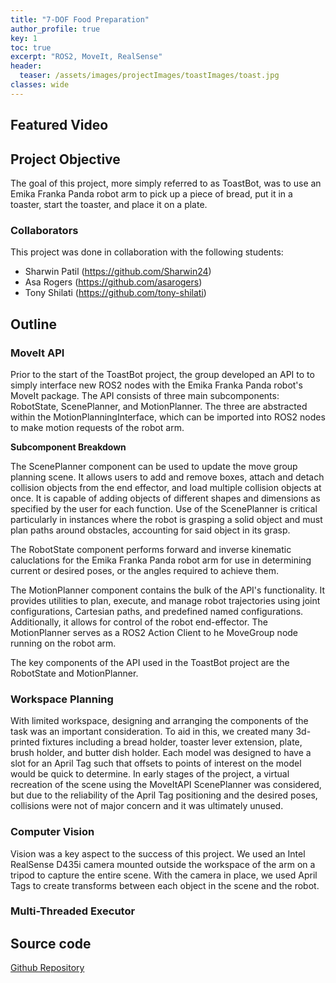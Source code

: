 ```yaml
---
title: "7-DOF Food Preparation"
author_profile: true
key: 1
toc: true
excerpt: "ROS2, MoveIt, RealSense"
header:
  teaser: /assets/images/projectImages/toastImages/toast.jpg
classes: wide
---
```

## Featured Video
<!-- <iframe width="560" height="315" src="/assets/images/projectImages/toastImages/toastDemo.mp4" frameborder="0" allow="accelerometer; autoplay; clipboard-write; encrypted-media; gyroscope; picture-in-picture; web-share" allowfullscreen></iframe> -->

## Project Objective
The goal of this project, more simply referred to as ToastBot, was to use an Emika Franka Panda robot arm to pick up a piece of bread, put it in a toaster, start the toaster, and place it on a plate.

### Collaborators

This project was done in collaboration with the following students:

* Sharwin Patil (<https://github.com/Sharwin24>)
* Asa Rogers (<https://github.com/asarogers>)
* Tony Shilati (<https://github.com/tony-shilati>)

## Outline

### MoveIt API

Prior to the start of the ToastBot project, the group developed an API to to simply interface new ROS2 nodes with the Emika Franka Panda robot's MoveIt package. The API consists of three main subcomponents: RobotState, ScenePlanner, and MotionPlanner. The three are abstracted within the MotionPlanningInterface, which can be imported into ROS2 nodes to make motion requests of the robot arm.

<b>Subcomponent Breakdown</b>

The ScenePlanner component can be used to update the move group planning scene. It allows users to add and remove boxes, attach and detach collision objects from the end effector, and load multiple collision objects at once. It is capable of adding objects of different shapes and dimensions as specified by the user for each function. Use of the ScenePlanner is critical particularly in instances where the robot is grasping a solid object and must plan paths around obstacles, accounting for said object in its grasp.

The RobotState component performs forward and inverse kinematic caluclations for the Emika Franka Panda robot arm for use in determining current or desired poses, or the angles required to achieve them.

The MotionPlanner component contains the bulk of the API's functionality. It provides utilities to plan, execute, and manage robot trajectories using joint configurations, Cartesian paths, and predefined named configurations. Additionally, it allows for control of the robot end-effector. The MotionPlanner serves as a ROS2 Action Client to he MoveGroup node running on the robot arm.

The key components of the API used in the ToastBot project are the RobotState and MotionPlanner.

### Workspace Planning

With limited workspace, designing and arranging the components of the task was an important consideration. To aid in this, we created many 3d-printed fixtures including a bread holder, toaster lever extension, plate, brush holder, and butter dish holder. Each model was designed to have a slot for an April Tag such that offsets to points of interest on the model would be quick to determine. In early stages of the project, a virtual recreation of the scene using the MoveItAPI ScenePlanner was considered, but due to the reliability of the April Tag positioning and the desired poses, collisions were not of major concern and it was ultimately unused.

### Computer Vision

Vision was a key aspect to the success of this project. We used an Intel RealSense D435i camera mounted outside the workspace of the arm on a tripod to capture the entire scene. With the camera in place, we used April Tags to create transforms between each object in the scene and the robot.

### Multi-Threaded Executor


## Source code
[Github Repository](https://github.com/snydergi/ToastBot)